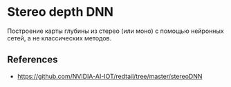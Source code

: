 # Stereo depth DNN

Построение карты глубины из стерео (или моно) с помощью нейронных сетей, а не классических методов. 

## References
- https://github.com/NVIDIA-AI-IOT/redtail/tree/master/stereoDNN


